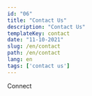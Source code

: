 ```yaml
---
id: "06"
title: "Contact Us"
description: "Contact Us"
templateKey: contact
date: "11-10-2021"
slug: /en/contact
path: /en/contact
lang: en
tags: ['contact us']
---
```

Connect